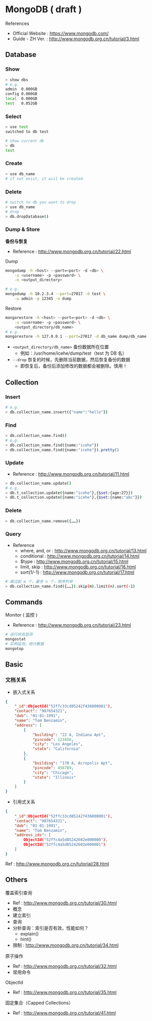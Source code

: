 # MongoDB ( draft )

References

- Official Website : https://www.mongodb.com/
- Guide - ZH Ver. : http://www.mongodb.org.cn/tutorial/3.html

## Database

### Show

```bash
> show dbs
# e.g.
admin  0.000GB
config 0.000GB
local  0.000GB
test   0.052GB
```

### Select

```bash
> use test
switched to db test

# show current db
> db
test
```

### Create

```bash
> use db_name
# if not exist, it wiil be created.
```

### Delete

```bash
# switch to db you want to drop
> use db_name
# drop
> db.dropDatabase()
```

### Dump & Store

**备份与恢复**

- Reference : http://www.mongodb.org.cn/tutorial/22.html

Dump

```bash
mongodump -h <host> --port=<port> -d <db> \
    -u <username> -p <password> \
    -o <output_directory>

# e.g.
mongodump -h 10.2.3.4 --port=27017 -d test \
    -u admin -p 12345 -o dump
```

Restore

```bash
mongorestore -h <host> --port=<port> -d <db> \
    -u <username> -p <password> \
    <output_directory/db_name>
# e.g.
mongorestore -h 127.0.0.1 --port=27017 -d db_name dump/db_name
```

- `<output_directory/db_name>` 备份数据所在位置
    - 例如：/usr/home/icehe/dump/test（test 为 DB 名）
- `--drop` 恢复的时候，先删除当前数据，然后恢复备份的数据
    - 即恢复后，备份后添加修改的数据都会被删除。慎用！

## Collection

### Insert

```bash
# e.g.
> db.collection_name.insert({"name":"hello"})
```

### Find

```bash
> db.collection_name.find()
# e.g.
> db.collection_name.find({name:"icehe"})
> db.collection_name.find({name:"icehe"}).pretty()
```

### Update

- Reference : http://www.mongodb.org.cn/tutorial/11.html

```bash
> db.collection_name.update()
# e.g.
> db.t_collection.update({name:"icehe"},{$set:{age:27}})
> db.t_collection.update({name:"icehe"},{$set:{name:"abc"}})
```

### Delete

```bash
> db.collection_name.remove({……})
```

### Query

- Reference
    - where, and, or : http://www.mongodb.org.cn/tutorial/13.html
    - conditional : http://www.mongodb.org.cn/tutorial/14.html
    - $type : http://www.mongodb.org.cn/tutorial/15.html
    - limit, skip : http://www.mongodb.org.cn/tutorial/16.html
    - sort(1/-1) : http://www.mongodb.org.cn/tutorial/17.html

```bash
# 跳过前 m 个，最多 n 个，倒序列举
> db.collection_name.find({……}).skip(m).limit(n).sort(-1)
```

## Commands

Monitor ( 监控 )

- Reference : http://www.mongodb.org.cn/tutorial/23.html

```bash
# 运行状态监测
mongostat
# 实例监测，统计数据
mongotop
```

## Basic

### 文档关系

- 嵌入式关系

```json
{
    "_id":ObjectId("52ffc33cd85242f436000001"),
    "contact": "987654321",
    "dob": "01-01-1991",
    "name": "Tom Benzamin",
    "address": [
        {
            "building": "22 A, Indiana Apt",
            "pincode": 123456,
            "city": "Los Angeles",
            "state": "California"
        },
        {
            "building": "170 A, Acropolis Apt",
            "pincode": 456789,
            "city": "Chicago",
            "state": "Illinois"
        }
    ]
}
```

- 引用式关系

```json
{
    "_id":ObjectId("52ffc33cd85242f436000001"),
    "contact": "987654321",
    "dob": "01-01-1991",
    "name": "Tom Benzamin",
    "address_ids": [
        ObjectId("52ffc4a5d85242602e000000"),
        ObjectId("52ffc4a5d85242602e000001")
    ]
}
```

Ref : http://www.mongodb.org.cn/tutorial/28.html

## Others

覆盖索引查询

- Ref : http://www.mongodb.org.cn/tutorial/30.html
- 概念
- 建立索引
- 查询
- 分析查询：索引是否有效，性能如何？
    - explain()
    - hint()
- 限制 : http://www.mongodb.org.cn/tutorial/34.html

原子操作

- Ref : http://www.mongodb.org.cn/tutorial/32.html
- 常用命令

ObjectId

- Ref : http://www.mongodb.org.cn/tutorial/35.html

固定集合（Capped Collections）

- Ref : http://www.mongodb.org.cn/tutorial/41.html
